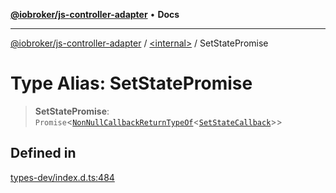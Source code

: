 [**@iobroker/js-controller-adapter**](../../README.md) • **Docs**

***

[@iobroker/js-controller-adapter](../../globals.md) / [\<internal\>](../README.md) / SetStatePromise

# Type Alias: SetStatePromise

> **SetStatePromise**: `Promise`\<[`NonNullCallbackReturnTypeOf`](NonNullCallbackReturnTypeOf.md)\<[`SetStateCallback`](SetStateCallback.md)\>\>

## Defined in

[types-dev/index.d.ts:484](https://github.com/ioBroker/ioBroker.js-controller/blob/51faba7cbec9601fb6a2f5142cb3a117e78ab588/packages/types-dev/index.d.ts#L484)
